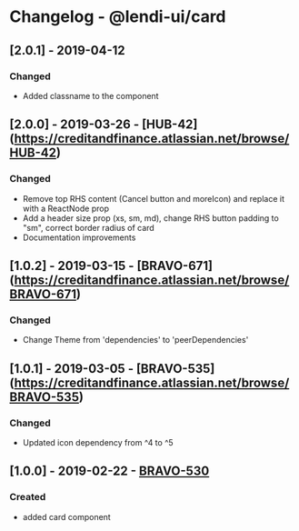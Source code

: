 # Changelog - @lendi-ui/card

## [2.0.1] - 2019-04-12
### Changed
- Added classname to the component

## [2.0.0] - 2019-03-26 - [HUB-42] (https://creditandfinance.atlassian.net/browse/HUB-42)
### Changed
- Remove top RHS content (Cancel button and moreIcon) and replace it with a ReactNode prop
- Add a header size prop (xs, sm, md), change RHS button padding to "sm", correct border radius of card
- Documentation improvements

## [1.0.2] - 2019-03-15 - [BRAVO-671] (https://creditandfinance.atlassian.net/browse/BRAVO-671)
### Changed
- Change Theme from 'dependencies' to 'peerDependencies'

## [1.0.1] - 2019-03-05 - [BRAVO-535] (https://creditandfinance.atlassian.net/browse/BRAVO-535)
 
### Changed
- Updated icon dependency from ^4 to ^5

## [1.0.0] - 2019-02-22 - [BRAVO-530](https://creditandfinance.atlassian.net/browse/BRAVO-530)
### Created
- added card component